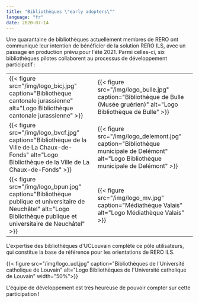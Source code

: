 ```yaml
---
title: "Bibliothèques \"early adopters\""
language: "fr"
date: 2020-07-14
---
```


Une quarantaine de bibliothèques actuellement membres de RERO ont communiqué leur intention de bénéficier de la solution RERO ILS, avec un passage en production prévu pour l'été 2021. Parmi celles-ci, six bibliothèques pilotes collaborent au processus de développement participatif :

|   |   |
| ------ | ----------- |
| {{< figure src="/img/logo_bicj.jpg" caption="Bibliothèque cantonale jurassienne" alt="Logo Bibliothèque cantonale jurassienne" >}} | {{< figure src="/img/logo_bulle.jpg" caption="Bibliothèque de Bulle (Musée gruérien)" alt="Logo Bibliothèque de Bulle" >}} |
| {{< figure src="/img/logo_bvcf.jpg" caption="Bibliothèque de la Ville de La Chaux-de-Fonds" alt="Logo Bibliothèque de la Ville de La Chaux-de-Fonds" >}} | {{< figure src="/img/logo_delemont.jpg" caption="Bibliothèque municipale de Delémont" alt="Logo Bibliothèque municipale de Delémont" >}} |
| {{< figure src="/img/logo_bpun.jpg" caption="Bibliothèque publique et universitaire de Neuchâtel" alt="Logo Bibliothèque publique et universitaire de Neuchâtel" >}}  | {{< figure src="/img/logo_mv.jpg" caption="Médiathèque Valais" alt="Logo Médiathèque Valais" >}} |

L'expertise des bibliothèques d'UCLouvain complète ce pôle utilisateurs, qui constitue la base de référence pour les orientations de RERO ILS.

{{< figure src="/img/logo_ucl.jpg" caption="Bibliothèques de l'Université catholique de Louvain" alt="Logo Bibliothèques de l'Université catholique de Louvain" width="50%">}}

L'équipe de développement est très heureuse de pouvoir compter sur cette participation !